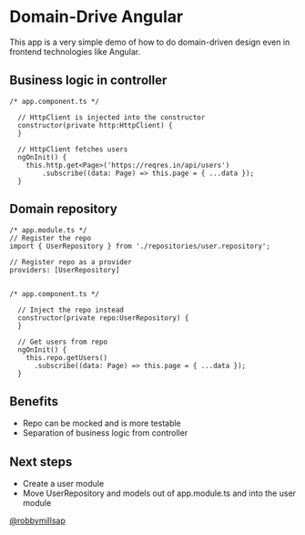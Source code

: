 # Domain-Drive Angular

This app is a very simple demo of how to do domain-driven design even in frontend technologies like Angular.

## Business logic in controller
```
/* app.component.ts */

  // HttpClient is injected into the constructor
  constructor(private http:HttpClient) {
  }

  // HttpClient fetches users 
  ngOnInit() {
    this.http.get<Page>('https://reqres.in/api/users')
        .subscribe((data: Page) => this.page = { ...data });
  }  
```

## Domain repository
```
/* app.module.ts */
// Register the repo
import { UserRepository } from './repositories/user.repository';

// Register repo as a provider
providers: [UserRepository]


/* app.component.ts */

  // Inject the repo instead
  constructor(private repo:UserRepository) {
  }

  // Get users from repo 
  ngOnInit() {
    this.repo.getUsers()
      .subscribe((data: Page) => this.page = { ...data });
  } 
```

## Benefits

* Repo can be mocked and is more testable
* Separation of business logic from controller

## Next steps

* Create a user module 
* Move UserRepository and models out of app.module.ts and into the user module

[@robbymillsap](https://twitter.com/robbymillsap)
